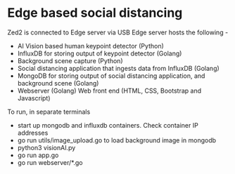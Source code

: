 #  Edge based social distancing
Zed2 is connected to Edge server via USB
Edge server hosts the following - 
 - AI Vision based human keypoint detector (Python)
 - InfluxDB for storing output of keypoint detector (Golang)
 - Background scene capture (Python)
 - Social distancing application that ingests data from InfluxDB (Golang)
 - MongoDB for storing output of social distancing application, and background scene (Golang)
 - Webserver (Golang)
Web front end (HTML, CSS, Bootstrap and Javascript)


To run, in separate terminals
- start up mongodb and influxdb containers. Check container IP addresses
- go run utils/image\_upload.go to load background image in mongodb
- python3 visionAI.py
- go run app.go
- go run webserver/*.go
